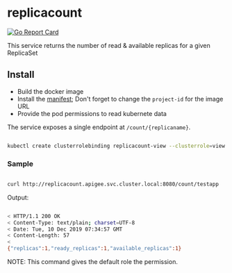 # replicacount

[![Go Report Card](https://goreportcard.com/badge/github.com/srinandan/replicacount)](https://goreportcard.com/report/github.com/srinandan/replicacount)

This service returns the number of read & available replicas for a given ReplicaSet

## Install

* Build the docker image
* Install the [manifest](./replicacount.yaml); Don't forget to change the `project-id` for the image URL
* Provide the pod permissions to read kubernete data

The service exposes a single endpoint at `/count/{replicaname}`. 

```bash

kubectl create clusterrolebinding replicacount-view --clusterrole=view --serviceaccount={namespace}:default
```

### Sample

```bash

curl http://replicacount.apigee.svc.cluster.local:8080/count/testapp
```

Output:

```bash

< HTTP/1.1 200 OK
< Content-Type: text/plain; charset=UTF-8
< Date: Tue, 10 Dec 2019 07:34:57 GMT
< Content-Length: 57
<
{"replicas":1,"ready_replicas":1,"available_replicas":1}
```

NOTE: This command gives the default role the permission.  